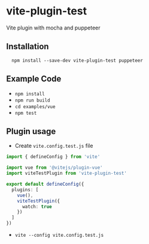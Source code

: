 # vite-plugin-test
Vite plugin with mocha and puppeteer

Installation
------------
  ```
    npm install --save-dev vite-plugin-test puppeteer
  ```

Example Code
------------
* `npm install`
* `npm run build`
* `cd examples/vue`
* `npm test`

Plugin usage
------------
* Create `vite.config.test.js` file
```typescript
import { defineConfig } from 'vite'

import vue from '@vitejs/plugin-vue'
import viteTestPlugin from 'vite-plugin-test'

export default defineConfig({
  plugins: [
    vue(),
    viteTestPlugin({ 
      watch: true 
    })
  ]
})
```
* `vite --config vite.config.test.js`